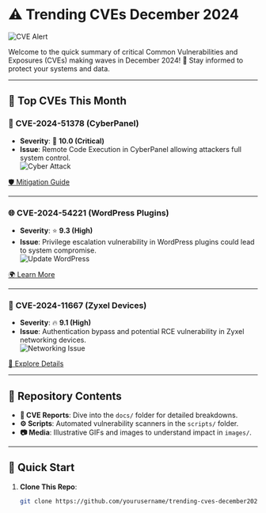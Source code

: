 # ⚠️ Trending CVEs December 2024 

![CVE Alert](https://media.giphy.com/media/3oEjI6SIIHBdRxXI40/giphy.gif)

Welcome to the quick summary of critical Common Vulnerabilities and Exposures (CVEs) making waves in December 2024! 🚨 Stay informed to protect your systems and data.

---

## 🚨 Top CVEs This Month

### 🔐 **CVE-2024-51378 (CyberPanel)**
- **Severity**: 🌟 **10.0 (Critical)**  
- **Issue**: Remote Code Execution in CyberPanel allowing attackers full system control.  
![Cyber Attack](https://media.giphy.com/media/l3fQ7gCRoDcG9Pms4/giphy.gif)

[🛡️ Mitigation Guide](https://www.tenable.com/cve/CVE-2024-51378)

---

### 🌐 **CVE-2024-54221 (WordPress Plugins)**  
- **Severity**: ⭐ **9.3 (High)**  
- **Issue**: Privilege escalation vulnerability in WordPress plugins could lead to system compromise.  
![Update WordPress](https://media.giphy.com/media/5xaOcLGvzHxDKjufnLW/giphy.gif)

[🌍 Learn More](https://nvd.nist.gov/vuln/detail/CVE-2024-54221)

---

### 📡 **CVE-2024-11667 (Zyxel Devices)**  
- **Severity**: 🔥 **9.1 (High)**  
- **Issue**: Authentication bypass and potential RCE vulnerability in Zyxel networking devices.  
![Networking Issue](https://media.giphy.com/media/26n6WywJyh39n1pBu/giphy.gif)

[🔗 Explore Details](https://nvd.nist.gov/vuln/detail/CVE-2024-11667)

---

## 📂 Repository Contents
- **📝 CVE Reports**: Dive into the `docs/` folder for detailed breakdowns.
- **⚙️ Scripts**: Automated vulnerability scanners in the `scripts/` folder.
- **📷 Media**: Illustrative GIFs and images to understand impact in `images/`.

---

## 🚀 Quick Start

1. **Clone This Repo**:
   ```bash
   git clone https://github.com/yourusername/trending-cves-december2024.git
